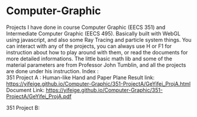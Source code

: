 # Computer-Graphic
Projects I have done in course Computer Graphic (EECS 351) and Intermediate Computer Graphic (EECS 495).
Basically built with WebGL using javascript, and also some Ray Tracing and particle system things.
You can interact with any of the projects, you can always use H or F1 for instruction about how to play around with them, or read the documents for more detailed informations.
The little basic math lib and some of the material parameters are from Professor John Tumblin, and all the projects are done under his instruction.
Index :  
351 Project A : Human-like Hand and Paper Plane
Result link: https://yifeige.github.io/Computer-Graphic/351-ProjectA/GeYifei_ProjA.html   
Document Link: https://yifeige.github.io/Computer-Graphic/351-ProjectA/GeYifei_ProjA.pdf
   
351 Project B:
